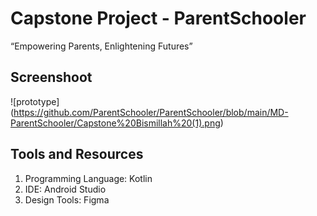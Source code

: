 # Capstone Project - ParentSchooler
“Empowering Parents, Enlightening Futures”


## Screenshoot
![prototype] (https://github.com/ParentSchooler/ParentSchooler/blob/main/MD-ParentSchooler/Capstone%20Bismillah%20(1).png)

## Tools and Resources
1. Programming Language: Kotlin
2. IDE: Android Studio
3. Design Tools: Figma
